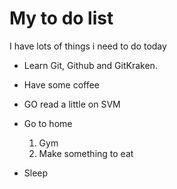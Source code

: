# My to do list

I have  lots of things i need to do today

- Learn Git, Github and GitKraken.
- Have some coffee
- GO read a little on SVM
- Go to home
  1. Gym
  2. Make something to eat

- Sleep 
